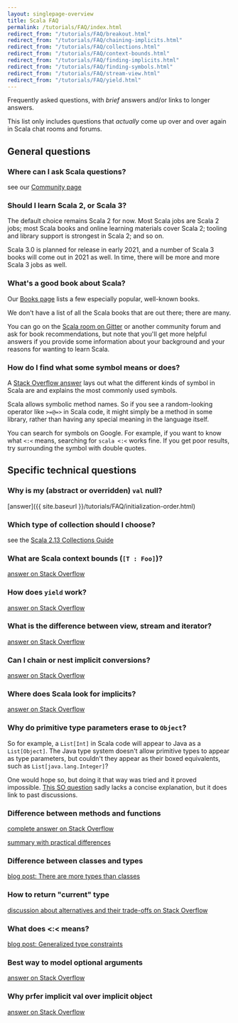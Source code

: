 ```yaml
---
layout: singlepage-overview
title: Scala FAQ
permalink: /tutorials/FAQ/index.html
redirect_from: "/tutorials/FAQ/breakout.html"
redirect_from: "/tutorials/FAQ/chaining-implicits.html"
redirect_from: "/tutorials/FAQ/collections.html"
redirect_from: "/tutorials/FAQ/context-bounds.html"
redirect_from: "/tutorials/FAQ/finding-implicits.html"
redirect_from: "/tutorials/FAQ/finding-symbols.html"
redirect_from: "/tutorials/FAQ/stream-view.html"
redirect_from: "/tutorials/FAQ/yield.html"
---
```


Frequently asked questions, with _brief_ answers and/or links to
longer answers.

This list only includes questions that _actually_ come up over and
over again in Scala chat rooms and forums.

## General questions

### Where can I ask Scala questions?

see our [Community page](https://scala-lang.org/community/)

### Should I learn Scala 2, or Scala 3?

The default choice remains Scala 2 for now.  Most Scala jobs are Scala
2 jobs; most Scala books and online learning materials cover Scala 2;
tooling and library support is strongest in Scala 2; and so on.

Scala 3.0 is planned for release in early 2021, and a number of
Scala 3 books will come out in 2021 as well.  In time, there will
be more and more Scala 3 jobs as well.

### What's a good book about Scala?

Our [Books page](https://docs.scala-lang.org/books.html) lists a few
especially popular, well-known books.

We don't have a list of all the Scala books that
are out there; there are many.

You can go on the [Scala room on
Gitter](https://gitter.im/scala/scala) or another community forum and
ask for book recommendations, but note that you'll get more helpful
answers if you provide some information about your background and your
reasons for wanting to learn Scala.

### How do I find what some symbol means or does?

A [Stack Overflow answer](https://stackoverflow.com/a/7890032) lays
out what the different kinds of symbol in Scala are and explains the
most commonly used symbols.

Scala allows symbolic method names.  So if you see a random-looking
operator like `>=@=>` in Scala code, it might simply be a method in
some library, rather than having any special meaning in the language
itself.

You can search for symbols on Google.  For example, if you want to
know what `<:<` means, searching for `scala <:<` works fine.  If you
get poor results, try surrounding the symbol with double quotes.

## Specific technical questions

### Why is my (abstract or overridden) `val` null?

<!-- this is left over from a previous version of the FAQ.
so, grandfathering this in, but I suggest we not host any further FAQ
answers here, I think it's better to provide only short answers and
links. if something needs more space to explain, there should be
official documentation that addresses it, not just an FAQ answer -->

[answer]({{ site.baseurl }}/tutorials/FAQ/initialization-order.html)

### Which type of collection should I choose?

see the [Scala 2.13 Collections Guide](https://docs.scala-lang.org/overviews/collections-2.13/introduction.html)

### What are Scala context bounds (`[T : Foo]`)?

[answer on Stack Overflow](https://stackoverflow.com/a/4467012)

### How does `yield` work?

[answer on Stack Overflow](https://stackoverflow.com/a/1059501)

### What is the difference between view, stream and iterator?

[answer on Stack Overflow](https://stackoverflow.com/a/5159356)

### Can I chain or nest implicit conversions?

[answer on Stack Overflow](https://stackoverflow.com/a/5332804)

### Where does Scala look for implicits?

[answer on Stack Overflow](https://stackoverflow.com/a/5598107)

### Why do primitive type parameters erase to `Object`?

So for example, a `List[Int]` in Scala code will appear to Java as a
`List[Object]`.  The Java type system doesn't allow primitive types to
appear as type parameters, but couldn't they appear as their boxed
equivalents, such as `List[java.lang.Integer]`?

One would hope so, but doing it that way was tried and it proved
impossible.  [This SO question](https://stackoverflow.com/questions/11167430/why-are-primitive-types-such-as-int-erased-to-object-in-scala)
sadly lacks a concise explanation, but it does link to past discussions.

### Difference between methods and functions

[complete answer on Stack Overflow](https://stackoverflow.com/a/2530007/4111404)

[summary with practical differences](https://tpolecat.github.io/2014/06/09/methods-functions.html)

### Difference between classes and types

[blog post: There are more types than classes](https://typelevel.org/blog/2017/02/13/more-types-than-classes.html)

### How to return "current" type

[discussion about alternatives and their trade-offs on Stack Overflow](https://stackoverflow.com/questions/59813323/advantages-of-f-bounded-polymorphism-over-typeclass-for-return-current-type-prob)

### What does <:< means?

[blog post: Generalized type constraints](https://blog.bruchez.name/2015/11/generalized-type-constraints-in-scala.html)

### Best way to model optional arguments

[answer on Stack Overflow](https://stackoverflow.com/a/65256691/4111404)

### Why prfer implicit val over implicit object

[answer on Stack Overflow](https://stackoverflow.com/a/65258340/4111404)
